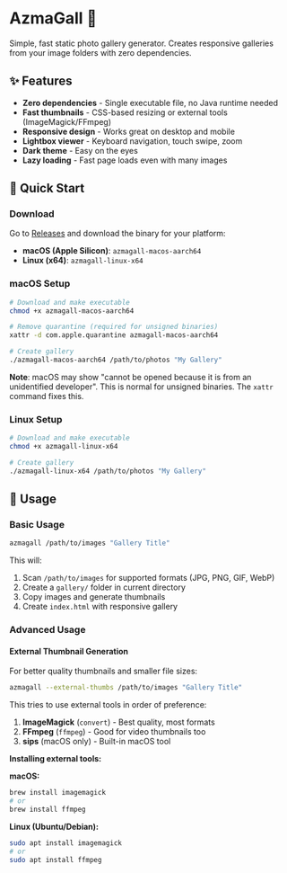 # AzmaGall 📸

Simple, fast static photo gallery generator. Creates responsive galleries from your image folders with zero dependencies.

## ✨ Features

- **Zero dependencies** - Single executable file, no Java runtime needed
- **Fast thumbnails** - CSS-based resizing or external tools (ImageMagick/FFmpeg)
- **Responsive design** - Works great on desktop and mobile
- **Lightbox viewer** - Keyboard navigation, touch swipe, zoom
- **Dark theme** - Easy on the eyes
- **Lazy loading** - Fast page loads even with many images

## 🚀 Quick Start

### Download

Go to [Releases](../../releases) and download the binary for your platform:

- **macOS (Apple Silicon)**: `azmagall-macos-aarch64`
- **Linux (x64)**: `azmagall-linux-x64`

### macOS Setup

```bash
# Download and make executable
chmod +x azmagall-macos-aarch64

# Remove quarantine (required for unsigned binaries)
xattr -d com.apple.quarantine azmagall-macos-aarch64

# Create gallery
./azmagall-macos-aarch64 /path/to/photos "My Gallery"
```

**Note**: macOS may show "cannot be opened because it is from an unidentified developer". This is normal for unsigned binaries. The `xattr` command fixes this.

### Linux Setup

```bash
# Download and make executable
chmod +x azmagall-linux-x64

# Create gallery
./azmagall-linux-x64 /path/to/photos "My Gallery"
```

## 📖 Usage

### Basic Usage

```bash
azmagall /path/to/images "Gallery Title"
```

This will:
1. Scan `/path/to/images` for supported formats (JPG, PNG, GIF, WebP)
2. Create a `gallery/` folder in current directory
3. Copy images and generate thumbnails
4. Create `index.html` with responsive gallery

### Advanced Usage

#### External Thumbnail Generation

For better quality thumbnails and smaller file sizes:

```bash
azmagall --external-thumbs /path/to/images "Gallery Title"
```

This tries to use external tools in order of preference:
1. **ImageMagick** (`convert`) - Best quality, most formats
2. **FFmpeg** (`ffmpeg`) - Good for video thumbnails too
3. **sips** (macOS only) - Built-in macOS tool

**Installing external tools:**

**macOS:**
```bash
brew install imagemagick
# or
brew install ffmpeg
```

**Linux (Ubuntu/Debian):**
```bash
sudo apt install imagemagick
# or
sudo apt install ffmpeg
```